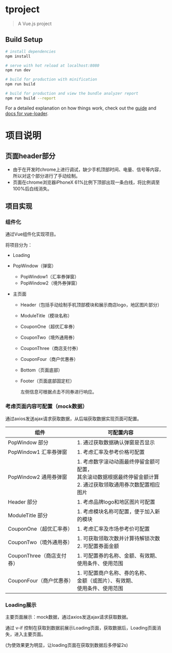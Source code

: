 # tproject

> A Vue.js project

## Build Setup

``` bash
# install dependencies
npm install

# serve with hot reload at localhost:8080
npm run dev

# build for production with minification
npm run build

# build for production and view the bundle analyzer report
npm run build --report
```

For a detailed explanation on how things work, check out the [guide](http://vuejs-templates.github.io/webpack/) and [docs for vue-loader](http://vuejs.github.io/vue-loader).

# 项目说明

## 页面header部分

- 由于在开发时chrome上进行调试，缺少手机顶部时间、电量、信号等内容，所以对这个部分进行了手动绘制。
- 页面在chrome浏览器iPhoneX 61%比例下顶部出现一条白线，将比例调至100%后白线消失。

## 项目实现

### 组件化

通过Vue组件化实现项目。

将项目分为：

- Loading

- PopWindow（弹窗）

  - PopWindow1（汇率券弹窗）
  - PopWindow2（境外券弹窗）

- 主页面

  - Header（包括手动绘制手机顶部模块和展示商店logo，地区图片部分）
  - ModuleTitle（模块名称）
  - CouponOne（超优汇率券）
  - CouponTwo（境外通用券）
  - CouponThree（商店支付券）
  - CouponFour（商户优惠券）
  - Bottom（页面底部）

  - Footer（页面底部固定栏）

    左侧信息可根据点击不同券进行响应。

### 考虑页面内容可配置（mock数据）

通过axios发送ajax请求获取数据，从后端获取数据实现页面可配置。

| 组件                      | 可配置内容                                                   |
| ------------------------- | ------------------------------------------------------------ |
| PopWindow 部分            | 1. 通过获取数据确认弹窗是否显示                              |
| PopWindow1 汇率券弹窗     | 1. 考虑汇率及参考价格可配置                                  |
| PopWindow2 通用券弹窗     | 1. 考虑数字滚动动画最终停留金额可配置，<br>    其余滚动数据根据最终停留金额计算<br>2. 通过获取领取通用券次数配置相应图片 |
| Header 部分               | 1. 考虑品牌logo和地区图片可配置                              |
| ModuleTitle 部分          | 1. 考虑模块名称可配置，便于加入新的模块                      |
| CouponOne（超优汇率券）   | 1. 考虑汇率及市场参考价可配置                                |
| CouponTwo（境外通用券）   | 1. 可获取领取次数并计算待解锁次数<br>2. 可配置券面金额       |
| CouponThree（商店支付券） | 1. 可配置券的名称、金额、有效期、<br>    使用条件、使用范围  |
| CouponFour（商户优惠券）  | 1. 可配置商户名称、券的名称、<br/>    金额（或图片）、有效期、<br/>    使用条件、使用范围 |

### Loading展示

主要页面展示：mock数据，通过axios发送ajax请求获取数据。

通过 v-if 控制在获取到数据前展示Loading页面，获取数据后，Loading页面消失，进入主要页面。

(为使效果更为明显，让loading页面在获取到数据后多停留2s)